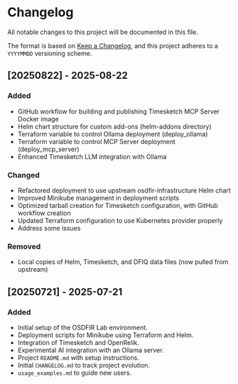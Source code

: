 # Changelog

All notable changes to this project will be documented in this file.

The format is based on [Keep a Changelog](https://keepachangelog.com/en/1.0.0/),
and this project adheres to a `YYYYMMDD` versioning scheme.

## [20250822] - 2025-08-22

### Added
- GitHub workflow for building and publishing Timesketch MCP Server Docker image
- Helm chart structure for custom add-ons (helm-addons directory)
- Terraform variable to control Ollama deployment (deploy_ollama)
- Terraform variable to control MCP Server deployment (deploy_mcp_server)
- Enhanced Timesketch LLM integration with Ollama

### Changed
- Refactored deployment to use upstream osdfir-infrastructure Helm chart
- Improved Minikube management in deployment scripts
- Optimized tarball creation for Timesketch configuration, with GitHub workflow creation
- Updated Terraform configuration to use Kubernetes provider properly
- Address some issues

### Removed
- Local copies of Helm, Timesketch, and DFIQ data files (now pulled from upstream)

## [20250721] - 2025-07-21

### Added
- Initial setup of the OSDFIR Lab environment.
- Deployment scripts for Minikube using Terraform and Helm.
- Integration of Timesketch and OpenRelik.
- Experimental AI integration with an Ollama server.
- Project `README.md` with setup instructions.
- Initial `CHANGELOG.md` to track project evolution.
- `usage_examples.md` to guide new users.